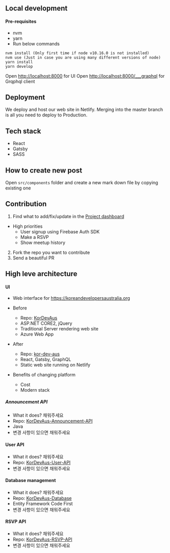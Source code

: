 

## Local development

#### Pre-requisites
- nvm
- yarn
- Run below commands

```
nvm install (Only first time if node v10.16.0 is not installed)
nvm use (Just in case you are using many different versions of node)
yarn install
yarn develop
```

Open [http://localhost:8000](http://localhost:8000) for UI
Open [http://localhost:8000/___graphql](http://localhost:8000/___graphql) for Grqphql client

## Deployment

We deploy and host our web site in Netlify.
Merging into the master branch is all you need to deploy to Production.

## Tech stack
- React
- Gatsby
- SASS

## How to create new post

Open `src/components` folder and create a new mark down file by copying existing one

## Contribution
1. Find what to add/fix/update in the [Project dashboard](https://github.com/TeamKDA/KorDevAus/projects/2)
  - High priorities
    - User signup using Firebase Auth SDK
    - Make a RSVP
    - Show meetup history
2. Fork the repo you want to contribute
3. Send a beautiful PR

## High leve architecture
#### UI
- Web interface for https://koreandevelopersaustralia.org

- Before
  - Repo: [KorDevAus](https://github.com/TeamKDA/KorDevAus)
  - ASP.NET CORE2, jQuery
  - Traditional Server rendering web site
  - Azure Web App 

- After
  - Repo: [kor-dev-aus](https://github.com/TeamKDA/kor-dev-aus)
  - React, Gatsby, GraphQL
  - Static web site running on Netlify

- Benefits of changing platform
  - Cost 
  - Modern stack

##### Announcement API
- What it does? 채워주세요
- Repo: [KorDevAus-Announcement-API](https://github.com/TeamKDA/KorDevAus-Announcement-API)
- Java
- 변경 사항이 있으면 채워주세요

#### User API
- What it does? 채워주세요
- Repo: [KorDevAus-User-API](https://github.com/TeamKDA/KorDevAus-User-API)
- 변경 사항이 있으면 채워주세요

#### Database management
- What it does? 채워주세요
- Repo: [KorDevAus-Database](https://github.com/TeamKDA/KorDevAus-Database)
- Entity Framework Code First
- 변경 사항이 있으면 채워주세요

#### RSVP API
- What it does? 채워주세요
- Repo: [KorDevAus-RSVP-API](https://github.com/TeamKDA/KorDevAus-RSVP-API)
- 변경 사항이 있으면 채워주세요









